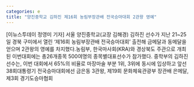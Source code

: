```yaml
---
categories: e
title: "양진중학교 김하진 제16회 농림부장관배 전국승마대회 2관왕 영예"
---
```

[이뉴스투데이 정영미 기자] 서울 양진중학교(교장 김해경) 김하진 선수가 지난 21~25일 경북 구미에서 열린 ‘제16회 농림부장관배 전국승마대회’ 출전해 금메달과 동메달을 얻으며 2관왕의 영예를 차지했다.농림부, 한국마사회(KRA)와 경상북도 주관으로 개최된 이번대회에는 총26개종목 500여명의 종목별대표선수가 참가했다. 중학부의 김하진 선수는, 이번 대회에서 65%의 비율로 마장마술 부분 1위, 3위에 동시에 입상하고 앞선 38회대통령기 전국승마대회에선 금은동 3관왕, 제19회 문화체육관광부 장관배 은메달, 제3회 경기도승마협회